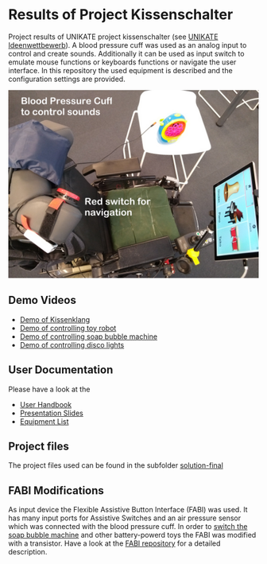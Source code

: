 # Results of Project Kissenschalter

Project results of UNIKATE project kissenschalter (see [UNIKATE Ideenwettbewerb](https://www.behindertenrat.at/projekte/unikate-ideenwettbewerb/)). A blood pressure cuff was used as an analog input to control and create sounds. Additionally it can be used as input switch to emulate mouse functions or keyboards functions or navigate the user interface. In this repository the used equipment is described and the configuration settings are provided. 

![blood pressure cuff as switch](./solution-final/doc/IMG_20210701_130605160_beschriftet.jpg)

## Demo Videos

* [Demo of Kissenklang](https://youtu.be/5d4WYjJhgug)
* [Demo of controlling toy robot](https://youtu.be/9z9Q-3h2CdI)
* [Demo of controlling soap bubble machine](https://youtu.be/aatYWlpXNeQ)
* [Demo of controlling disco lights](https://youtu.be/Mp3Usqg8MDo)

## User Documentation

Please have a look at the
* [User Handbook](./solution-final/doc/Benutzerhandbuch-UNIKATE-Projekt-Kissenschalter.pdf)
* [Presentation Slides](./solution-final/doc/Projekt%20Kissenschalter-UNIKATEWS2020-20210916.pdf)
* [Equipment List](./solution-final/doc/UNIKATE_Equipment_Liste.pdf)

## Project files

The project files used can be found in the subfolder [solution-final](solution-final/)

## FABI Modifications

As input device the Flexible Assistive Button Interface (FABI) was used. It has many input ports for Assistive Switches and an air pressure sensor which was connected with the blood pressure cuff.
In order to [switch the soap bubble machine](https://youtu.be/aatYWlpXNeQ) and other battery-powerd toys the FABI was modified with a transistor. Have a look at the [FABI repository](https://github.com/asterics/FABI/tree/deinhofer/switching-output-port#fabi-switching-output-port-branch) for a detailed description.
